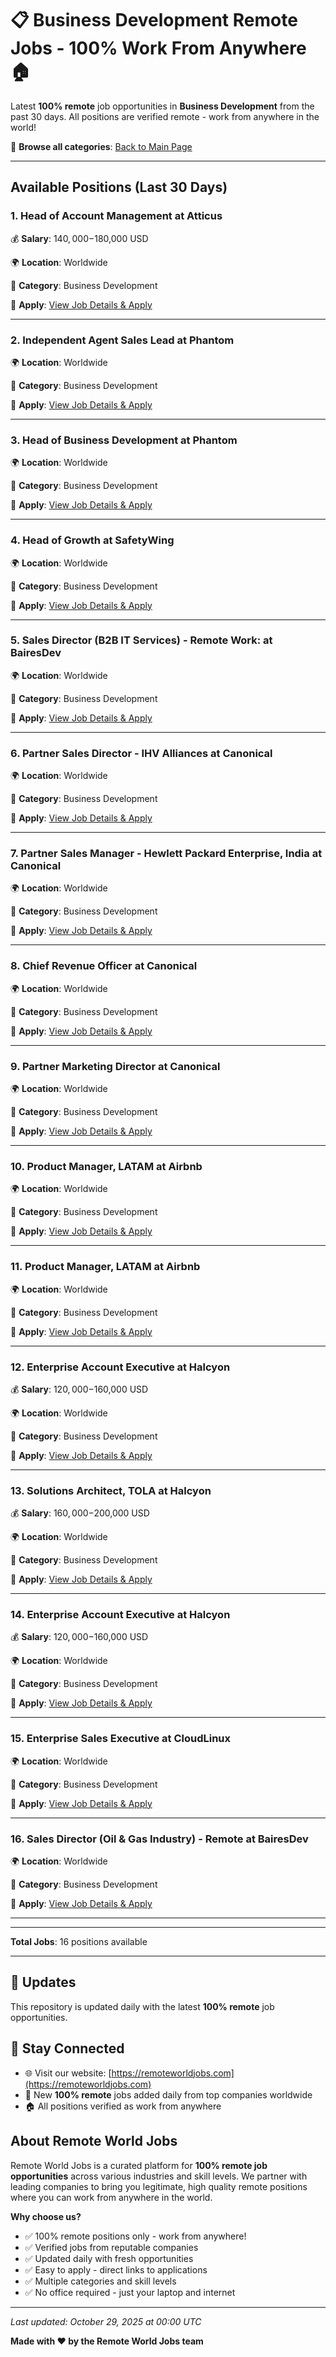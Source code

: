 # 📋 Business Development Remote Jobs - 100% Work From Anywhere 🏠

Latest **100% remote** job opportunities in **Business Development** from the past 30 days. All positions are verified remote - work from anywhere in the world!

🔗 **Browse all categories**: [Back to Main Page](README.md)

---

## Available Positions (Last 30 Days)

### 1. Head of Account Management at Atticus

💰 **Salary**: $140,000-$180,000 USD

🌍 **Location**: Worldwide

📍 **Category**: Business Development

🔗 **Apply**: [View Job Details & Apply](https://remoteworldjobs.com/head-of-account-management-atticus)

---

### 2. Independent Agent Sales Lead at Phantom

🌍 **Location**: Worldwide

📍 **Category**: Business Development

🔗 **Apply**: [View Job Details & Apply](https://remoteworldjobs.com/independent-agent-sales-lead-pantom)

---

### 3. Head of Business Development at Phantom

🌍 **Location**: Worldwide

📍 **Category**: Business Development

🔗 **Apply**: [View Job Details & Apply](https://remoteworldjobs.com/head-of-business-development-pantom)

---

### 4. Head of Growth at SafetyWing

🌍 **Location**: Worldwide

📍 **Category**: Business Development

🔗 **Apply**: [View Job Details & Apply](https://remoteworldjobs.com/head-of-growth-safetywing)

---

### 5. Sales Director (B2B IT Services) - Remote Work: at BairesDev

🌍 **Location**: Worldwide

📍 **Category**: Business Development

🔗 **Apply**: [View Job Details & Apply](https://remoteworldjobs.com/sales-director-remote-work-bairesdev)

---

### 6. Partner Sales Director - IHV Alliances at Canonical

🌍 **Location**: Worldwide

📍 **Category**: Business Development

🔗 **Apply**: [View Job Details & Apply](https://remoteworldjobs.com/partner-sales-director-ihv-alliances-canonical)

---

### 7. Partner Sales Manager - Hewlett Packard Enterprise, India at Canonical

🌍 **Location**: Worldwide

📍 **Category**: Business Development

🔗 **Apply**: [View Job Details & Apply](https://remoteworldjobs.com/partner-sales-manager-hewlett-packard-enterprise-india-canonical)

---

### 8. Chief Revenue Officer at Canonical

🌍 **Location**: Worldwide

📍 **Category**: Business Development

🔗 **Apply**: [View Job Details & Apply](https://remoteworldjobs.com/chief-revenue-officer-canonical)

---

### 9. Partner Marketing Director at Canonical

🌍 **Location**: Worldwide

📍 **Category**: Business Development

🔗 **Apply**: [View Job Details & Apply](https://remoteworldjobs.com/partner-marketing-director-canonical)

---

### 10. Product Manager, LATAM at Airbnb

🌍 **Location**: Worldwide

📍 **Category**: Business Development

🔗 **Apply**: [View Job Details & Apply](https://remoteworldjobs.com/product-manager-latam-sao-paulo-airbnb)

---

### 11. Product Manager, LATAM at Airbnb

🌍 **Location**: Worldwide

📍 **Category**: Business Development

🔗 **Apply**: [View Job Details & Apply](https://remoteworldjobs.com/product-manager-latam-airbnb)

---

### 12. Enterprise Account Executive at Halcyon

💰 **Salary**: $120,000-$160,000 USD

🌍 **Location**: Worldwide

📍 **Category**: Business Development

🔗 **Apply**: [View Job Details & Apply](https://remoteworldjobs.com/enterprise-account-executive-remote-halcyon)

---

### 13. Solutions Architect, TOLA at Halcyon

💰 **Salary**: $160,000-$200,000 USD

🌍 **Location**: Worldwide

📍 **Category**: Business Development

🔗 **Apply**: [View Job Details & Apply](https://remoteworldjobs.com/solutions-architect-tola-halcyon)

---

### 14. Enterprise Account Executive at Halcyon

💰 **Salary**: $120,000-$160,000 USD

🌍 **Location**: Worldwide

📍 **Category**: Business Development

🔗 **Apply**: [View Job Details & Apply](https://remoteworldjobs.com/enterprise-account-executive-halcyon)

---

### 15. Enterprise Sales Executive at CloudLinux

🌍 **Location**: Worldwide

📍 **Category**: Business Development

🔗 **Apply**: [View Job Details & Apply](https://remoteworldjobs.com/enterprise-sales-executive-cloudlinux)

---

### 16. Sales Director (Oil & Gas Industry) - Remote at BairesDev

🌍 **Location**: Worldwide

📍 **Category**: Business Development

🔗 **Apply**: [View Job Details & Apply](https://remoteworldjobs.com/sales-director-full-time-bairesdev)

---


---

**Total Jobs**: 16 positions available

---

## 🔄 Updates

This repository is updated daily with the latest **100% remote** job opportunities.

## 📧 Stay Connected

- 🌐 Visit our website: [https://remoteworldjobs.com](https://remoteworldjobs.com)
- 💼 New **100% remote** jobs added daily from top companies worldwide
- 🏠 All positions verified as work from anywhere

## About Remote World Jobs

Remote World Jobs is a curated platform for **100% remote job opportunities** across various industries and skill levels. We partner with leading companies to bring you legitimate, high quality remote positions where you can work from anywhere in the world.

**Why choose us?**
- ✅ 100% remote positions only - work from anywhere!
- ✅ Verified jobs from reputable companies
- ✅ Updated daily with fresh opportunities
- ✅ Easy to apply - direct links to applications
- ✅ Multiple categories and skill levels
- ✅ No office required - just your laptop and internet

---

_Last updated: October 29, 2025 at 00:00 UTC_

**Made with ❤️ by the Remote World Jobs team**
